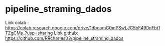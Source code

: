 # pipeline_straming_dados


Link colab : https://colab.research.google.com/drive/1dbcomC0mPSwLJC5bF490nFbt1TZgCMs_?usp=sharing
Link github: https://github.com/RRcharles03/pipeline_straming_dados
